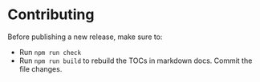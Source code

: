 Contributing
============

Before publishing a new release, make sure to:

* Run `npm run check`
* Run `npm run build` to rebuild the TOCs in markdown docs. Commit the
  file changes.

